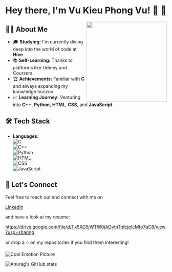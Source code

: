 # Hey there, I'm Vu Kieu Phong Vu! :wave: :rocket:

<img align="right" src="https://ibb.co/pLczBFZ" width="250">

## :man_student: About Me

- 🎓 **Studying:** I'm currently diving deep into the world of code at **Hive**.
- :books: **Self-Learning:** Thanks to platforms like Udemy and Coursera.
- :trophy: **Achievements:** Familiar with **C** and always expanding my knowledge horizon.
- :chart_with_upwards_trend: **Learning Journey:** Venturing into **C++**, **Python**, **HTML**, **CSS**, and **JavaScript**.

## :hammer_and_wrench: Tech Stack

- **Languages:**  
  ![C](![image](https://github.com/kieubo90/kieubo90/assets/88286643/6ade4b93-99f0-433b-a8ea-abcd9a68f82e))  
  ![C++](![image](https://github.com/kieubo90/kieubo90/assets/88286643/ef144f05-5dab-493c-b4d6-9c5d54c1cb5a))  
  ![Python](ICON_URL_FOR_PYTHON)  
  ![HTML](ICON_URL_FOR_HTML)  
  ![CSS](ICON_URL_FOR_CSS)  
  ![JavaScript](ICON_URL_FOR_JAVASCRIPT)  

## :handshake: Let's Connect

Feel free to reach out and connect with me on 

[LinkedIn](YOUR_LINKEDIN_PROFILE_URL) 

and have a look at my resume:

https://drive.google.com/file/d/1lx5XG5jWTW0jADvtnTnfcjpIcMfo7qC8/view?usp=sharing

or drop a :star: on my repositories if you find them interesting!

![Cool Emotion Picture](EMOTION_PICTURE_URL)


![Anurag's GitHub stats](https://github-readme-stats.vercel.app/api?username=kieubo90&theme=calm_pink_icons=true)
